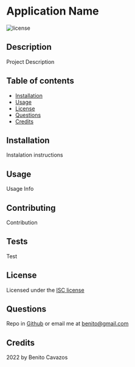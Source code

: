 
  # Application Name
  ![license](https://img.shields.io/badge/Licence-ISC-blue)
  ## Description
  Project Description
  ## Table of contents
* [Installation](#installation)
* [Usage](#usage)
* [License](#license)
* [Questions](#questions)
* [Credits](#credits)
## Installation
Instalation instructions
## Usage
Usage Info
## Contributing
Contribution
## Tests
Test
## License 
Licensed under the [ISC license](https://choosealicense.com/licenses/isc/)
## Questions
Repo in [Github](https://github.com/Benitocr)
or email me at benito@gmail.com
## Credits
2022 by Benito Cavazos
